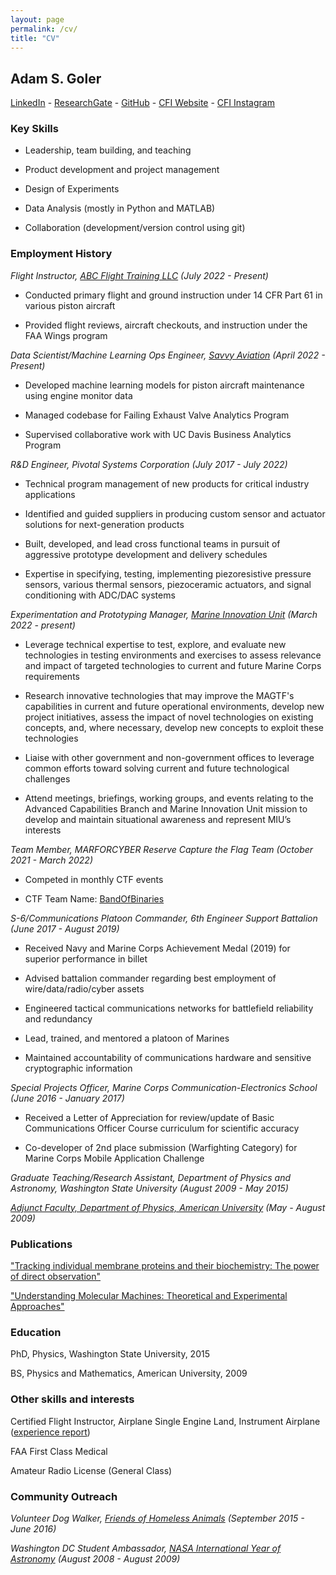 ```yaml
---
layout: page
permalink: /cv/
title: "CV"
---
```


## Adam S. Goler

[LinkedIn](https://www.linkedin.com/in/asgoler/) - [ResearchGate](https://www.researchgate.net/profile/Adam-Goler) - [GitHub](https://github.com/gol3tron) - [CFI Website](https://www.abcflight.school) - [CFI Instagram](https://www.instagram.com/adam_goler_cfii/)

### Key Skills

* Leadership, team building, and teaching

* Product development and project management

* Design of Experiments

* Data Analysis (mostly in Python and MATLAB)

* Collaboration (development/version control using git)

### Employment History

*Flight Instructor, [ABC Flight Training LLC](https://www.abcflight.school) (July 2022 - Present)*

* Conducted primary flight and ground instruction under 14 CFR Part 61 in various piston aircraft

* Provided flight reviews, aircraft checkouts, and instruction under the FAA Wings program

*Data Scientist/Machine Learning Ops Engineer, [Savvy Aviation](https://www.savvyaviation.com) (April 2022 - Present)*

* Developed machine learning models for piston aircraft maintenance using engine monitor data

* Managed codebase for Failing Exhaust Valve Analytics Program

* Supervised collaborative work with UC Davis Business Analytics Program

*R&D Engineer, Pivotal Systems Corporation (July 2017 - July 2022)*

* Technical program management of new products for critical industry applications 

* Identified and guided suppliers in producing custom sensor and actuator solutions for next-generation products

* Built, developed, and lead cross functional teams in pursuit of aggressive prototype development and delivery schedules

* Expertise in specifying, testing, implementing piezoresistive pressure sensors, various thermal sensors, piezoceramic actuators, and signal conditioning with ADC/DAC systems

*Experimentation and Prototyping Manager, [Marine Innovation Unit](https://www.marforres.marines.mil/MIU/) (March 2022 - present)*

* Leverage technical expertise to test, explore, and evaluate new technologies in testing environments and exercises to assess relevance and impact of targeted technologies to current and future Marine Corps requirements
 
* Research innovative technologies that may improve the MAGTF's capabilities in current and future operational environments, develop new project initiatives, assess the impact of novel technologies on existing concepts, and, where necessary, develop new concepts to exploit these technologies

* Liaise with other government and non-government offices to leverage common efforts toward solving current and future technological challenges

* Attend meetings, briefings, working groups, and events relating to the Advanced Capabilities Branch and Marine Innovation Unit mission to develop and maintain situational awareness and represent MIU’s interests

*Team Member, MARFORCYBER Reserve Capture the Flag Team (October 2021 - March 2022)*

* Competed in monthly CTF events

* CTF Team Name: [BandOfBinaries](https://ctftime.org/team/156276)

*S-6/Communications Platoon Commander, 6th Engineer Support Battalion (June 2017 - August 2019)*

* Received Navy and Marine Corps Achievement Medal (2019) for superior performance in billet
    
* Advised battalion commander regarding best employment of wire/data/radio/cyber assets

* Engineered tactical communications networks for battlefield reliability and redundancy

* Lead, trained, and mentored a platoon of Marines

* Maintained accountability of communications hardware and sensitive cryptographic information

*Special Projects Officer, Marine Corps Communication-Electronics School (June 2016 - January 2017)*

* Received a Letter of Appreciation for review/update of Basic Communications Officer Course curriculum for scientific accuracy

* Co-developer of 2nd place submission (Warfighting Category) for Marine Corps Mobile Application Challenge

*Graduate Teaching/Research Assistant, Department of Physics and Astronomy, Washington State University (August 2009 - May 2015)*

*[Adjunct Faculty, Department of Physics, American University](https://www.american.edu/cas/faculty/ag2866a.cfm) (May - August 2009)*

### Publications

["Tracking individual membrane proteins and their biochemistry: The power of direct observation"](https://pubmed.ncbi.nlm.nih.gov/25998277/)

["Understanding Molecular Machines: Theoretical and Experimental Approaches"](https://rex.libraries.wsu.edu/esploro/outputs/doctoral/Understanding-Molecular-Machines-Theoretical-and-Experimental/99900581530001842#metrics)

### Education

PhD, Physics, Washington State University, 2015

BS, Physics and Mathematics, American University, 2009

### Other skills and interests

Certified Flight Instructor, Airplane Single Engine Land, Instrument Airplane ([experience report](web_logbook.pdf))

FAA First Class Medical

Amateur Radio License (General Class)

### Community Outreach

*Volunteer Dog Walker, [Friends of Homeless Animals](https://foha.org/) (September 2015 - June 2016)*

*Washington DC Student Ambassador, [NASA International Year of Astronomy](https://www.nasa.gov/home/hqnews/2008/nov/HQ_08-282_IYA_Ambassadors.html) (August 2008 - August 2009)* 
